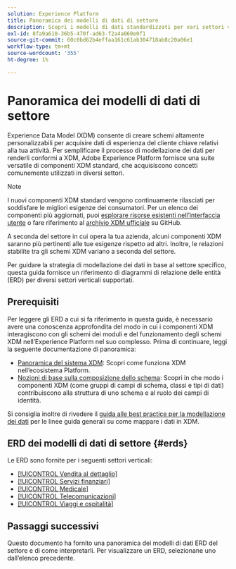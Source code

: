 ```yaml
---
solution: Experience Platform
title: Panoramica dei modelli di dati di settore
description: Scopri i modelli di dati standardizzati per vari settori verticali che possono essere costruiti utilizzando componenti XDM (Experience Data Model) standard.
exl-id: 8fa9a610-36b5-470f-ad63-f2a4a060e0f1
source-git-commit: 60c0bd62b4effaa161c61ab304718ab8c20a06e1
workflow-type: tm+mt
source-wordcount: '355'
ht-degree: 1%

---
```


# Panoramica dei modelli di dati di settore

Experience Data Model (XDM) consente di creare schemi altamente personalizzabili per acquisire dati di esperienza del cliente chiave relativi alla tua attività. Per semplificare il processo di modellazione dei dati per renderli conformi a XDM, Adobe Experience Platform fornisce una suite versatile di componenti XDM standard, che acquisiscono concetti comunemente utilizzati in diversi settori.

>[!NOTE]
>
>I nuovi componenti XDM standard vengono continuamente rilasciati per soddisfare le migliori esigenze dei consumatori. Per un elenco dei componenti più aggiornati, puoi [esplorare risorse esistenti nell’interfaccia utente](../../ui/explore.md) o fare riferimento al [archivio XDM ufficiale](https://github.com/adobe/xdm/tree/master/components) su GitHub.

A seconda del settore in cui opera la tua azienda, alcuni componenti XDM saranno più pertinenti alle tue esigenze rispetto ad altri. Inoltre, le relazioni stabilite tra gli schemi XDM variano a seconda del settore.

Per guidare la strategia di modellazione dei dati in base al settore specifico, questa guida fornisce un riferimento di diagrammi di relazione delle entità (ERD) per diversi settori verticali supportati.

## Prerequisiti

Per leggere gli ERD a cui si fa riferimento in questa guida, è necessario avere una conoscenza approfondita del modo in cui i componenti XDM interagiscono con gli schemi dei moduli e del funzionamento degli schemi XDM nell’Experience Platform nel suo complesso. Prima di continuare, leggi la seguente documentazione di panoramica:

* [Panoramica del sistema XDM](../../home.md): Scopri come funziona XDM nell’ecosistema Platform.
* [Nozioni di base sulla composizione dello schema](../../schema/composition.md): Scopri in che modo i componenti XDM (come gruppi di campi di schema, classi e tipi di dati) contribuiscono alla struttura di uno schema e al ruolo dei campi di identità.

Si consiglia inoltre di rivedere il [guida alle best practice per la modellazione dei dati](../../schema/best-practices.md) per le linee guida generali su come mappare i dati in XDM.

## ERD dei modelli di dati di settore {#erds}

Le ERD sono fornite per i seguenti settori verticali:

* [[!UICONTROL Vendita al dettaglio]](./retail.md)
* [[!UICONTROL Servizi finanziari]](./financial.md)
* [[!UICONTROL Medicale]](./healthcare.md)
* [[!UICONTROL Telecomunicazioni]](./telecom.md)
* [[!UICONTROL Viaggi e ospitalità]](./travel-hospitality.md)

## Passaggi successivi

Questo documento ha fornito una panoramica dei modelli di dati ERD del settore e di come interpretarli. Per visualizzare un ERD, selezionane uno dall’elenco precedente.
